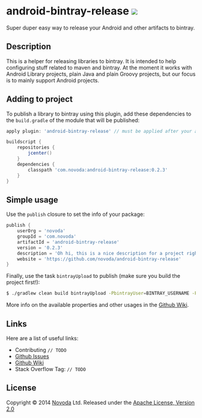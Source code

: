 # android-bintray-release [![](http://ci.novoda.com/buildStatus/icon?job=android-bintray-release)](http://ci.novoda.com/job/android-bintray-release/lastSuccessfulBuild/console)

Super duper easy way to release your Android and other artifacts to bintray.


## Description

This is a helper for releasing libraries to bintray. It is intended to help configuring stuff related to maven and bintray.
At the moment it works with Android Library projects, plain Java and plain Groovy projects, but our focus is to mainly support Android projects.


## Adding to project

To publish a library to bintray using this plugin, add these dependencies to the `build.gradle` of the module that will be published:

```groovy
apply plugin: 'android-bintray-release' // must be applied after your artifact generating plugin (eg. java / com.android.library)

buildscript {
    repositories {
        jcenter()
    }
    dependencies {
        classpath 'com.novoda:android-bintray-release:0.2.3'
    }
}
```


## Simple usage

Use the `publish` closure to set the info of your package:

```groovy
publish {
    userOrg = 'novoda'
    groupId = 'com.novoda'
    artifactId = 'android-bintray-release'
    version = '0.2.3'
    description = 'Oh hi, this is a nice description for a project right?'
    website = 'https://github.com/novoda/android-bintray-release'
}
```

Finally, use the task `bintrayUpload` to publish (make sure you build the project first!):

```bash
$ ./gradlew clean build bintrayUpload -PbintrayUser=BINTRAY_USERNAME -PbintrayKey=BINTRAY_KEY -PdryRun=false
```

More info on the available properties and other usages in the [Github Wiki](https://github.com/novoda/android-bintray-release/wiki).


## Links

Here are a list of useful links:

 * Contributing `// TODO`
 * [Github Issues](https://github.com/novoda/android-bintray-release/issues)
 * [Github Wiki](https://github.com/novoda/android-bintray-release/wiki)
 * Stack Overflow Tag: `// TODO`


## License

Copyright &copy; 2014 [Novoda](http://novoda.com/blog/) Ltd. Released under the [Apache License, Version 2.0](http://www.apache.org/licenses/LICENSE-2.0.html)
